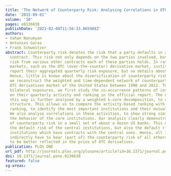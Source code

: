```yaml
---
title: 'The Network of Counterparty Risk: Analysing Correlations in OTC Derivatives'
date: '2015-09-01'
volume: '10'
pages: e0136638
publishDate: '2021-02-08T11:56:33.865988Z'
authors:
- Vahan Nanumyan
- Antonios Garas
- Frank Schweitzer
abstract: Counterparty risk denotes the risk that a party defaults in a bilateral
  contract. This risk not only depends on the two parties involved, but also on the
  risk from various other contracts each of these parties holds. In rather informal
  markets, such as the OTC (over-the-counter) derivative market, institutions only
  report their aggregated quarterly risk exposure, but no details about their counterparties.
  Hence, little is known about the diversification of counterparty risk. In this paper,
  we reconstruct the weighted and time-dependent network of counterparty risk in the
  OTC derivatives market of the United States between 1998 and 2012. To proxy unknown
  bilateral exposures, we first study the co-occurrence patterns of institutions based
  on their quarterly activity and ranking in the official report. The network obtained
  this way is further analysed by a weighted k-core decomposition, to reveal a core-periphery
  structure. This allows us to compare the activity-based ranking with a topology-based
  ranking, to identify the most important institutions and their mutual dependencies.
  We also analyse correlations in these activities, to show strong similarities in
  the behavior of the core institutions. Our analysis clearly demonstrates the clustering
  of counterparty risk in a small set of about a dozen US banks. This not only increases
  the default risk of the central institutions, but also the default risk of peripheral
  institutions which have contracts with the central ones. Hence, all institutions
  indirectly have to bear (part of) the counterparty risk of all others, which needs
  to be better reflected in the price of OTC derivatives.
publication: PLOS ONE
url_pdf: http://journals.plos.org/plosone/article?id=10.1371/journal.pone.0136638
doi: 10.1371/journal.pone.0136638
featured: false
sg-areas:
---
```

